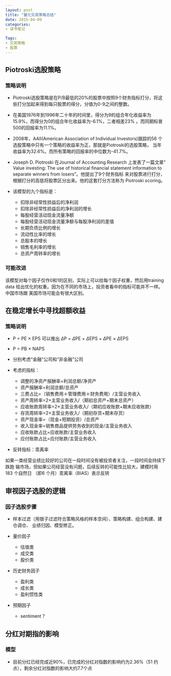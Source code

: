 ```yaml
---
layout: post
title: "量化交易策略总结"
date: 2015-04-09
categories:
- 读书笔记

Tags:
- 交易策略
- 股票
---
```



## Piotroski选股策略

### 策略说明 

- Piotroski选股策略是在P/B最低的20%的股票中按照9个财务指标打分，将这
些打分加起来得到每只股票的得分，分值为0-9之间的整数。

- 在美国1976年到1996年二十年的时间里，得分为9的组合年化收益率为
15.9%，而得分为0的组合年化收益率为-6.1%，二者相差23% 。而同期标普
500的回报率为11.1%。

- 2008年，AAII(American Association of Individual Investors)跟踪的56
个选股策略中只有一个策略的收益率为正，那就是Piotroski的选股策略，
当年收益率为32.6%。而所有策略的回报率的中位数为-41.7%。

- Joseph D. Piotroski 在Journal of Accounting Research 上发表了一篇文章” 
Value investing: The use of historical financial statement information to 
separate winners from losers”。他提出了9个财务指标 来对股票进行打分，
根据打分的高低将股票区分出来。他的这套打分方法称为 Piotroski scoring。

- 该模型的九个指标是：

    + 扣除非经常性损益后的净利润
    + 扣除非经常性损益后的净利润的增长
    + 每股经营活动现金流量净额
    + 每股经营活动现金流量净额与每股净利润的差值
    + 长期负债比例的增长
    + 流动性比率的增长
    + 总股本的增长
    + 销售毛利率的增长
    + 总资产周转率的增长


### 可能改进  

该模型对每个因子仅作0和1的区别，实际上可以给每个因子权重，然后用training data
给出优化的权重。因为在不同的市场上，投资者看中的指标可能并不一样。中国市场跟
美国市场可能会有很大区别。


## 在稳定增长中寻找超额收益

### 策略说明

- P = PE $\times$  EPS 可以推出  $\Delta$P = $\Delta$PE +
   $\Delta$EPS + $\Delta$PE $\times$ $\Delta$EPS 

-  P = PB $\times$ NAPS  

- 分别考虑“金融”公司和“非金融”公司

- 考虑的指标：
    + 调整的净资产报酬率=利润总额/净资产
    + 资产报酬率=利润总额/总资产
    + 三费占比=（销售费用＋管理费用＋财务费用）/主营业务收入
    + 资产周转率=2×主营业务收入/（期初总资产+期末总资产）
    + 应收账款周转率=2×主营业务收入/（期初应收账款+期末应收账款）
    + 存货周转率=2×主营业务收入/（期初存货+期末存货）
    + 资产现金率=（现金+短期投资）/总资产
    + 收入现金率=销售商品提供劳务收到的现金/主营业务收入
    + 应收账款占比=应收账款/主营业务收入
    + 应付账款占比=应付账款/主营业务收入
    
- 反转指标：乖离率

如果一类经营业绩比较好的公司在一段时间没有被投资者关注，一段时间会持续下跌跑 
输市场，但如果公司经营没有问题，后续反转的可能性比较大，建模时用 183 个自然日
（即6 个月）乖离率（BIAS）表示反转


## 审视因子选股的逻辑

### 因子选股步骤

- 样本过滤（用银子过滤符合策略风格的样本空间）、策略构建、组合构建、建仓调仓、
业绩归因、模型修正。

- 量价因子
    + 估值类
    + 成交类
    + 股价类
- 历史财务因子
    + 盈利类
    + 成长类
    + 盈利惯性类
- 预期因子
    + sentiment？
    

## 分红对期指的影响

### 模型 

- 目前分红已经完成近90%，已完成的分红对指数的影响约为2.36%（51
约点），剩余分红对指数的影响大约7.7个点
